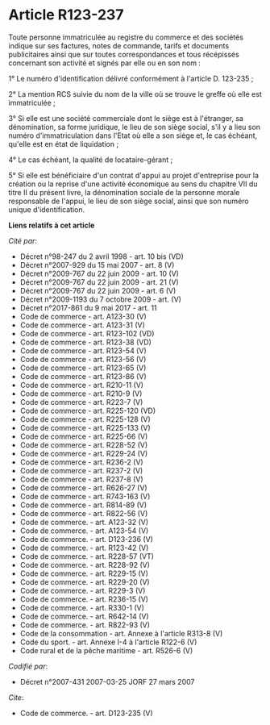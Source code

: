 # Article R123-237

Toute personne immatriculée au registre du commerce et des sociétés indique sur ses factures, notes de commande, tarifs et
documents publicitaires ainsi que sur toutes correspondances et tous récépissés concernant son activité et signés par elle ou
en son nom :

1° Le numéro d'identification délivré conformément à l'article D. 123-235 ;

2° La mention RCS suivie du nom de la ville où se trouve le greffe où elle est immatriculée ;

3° Si elle est une société commerciale dont le siège est à l'étranger, sa dénomination, sa forme juridique, le lieu de son
siège social, s'il y a lieu son numéro d'immatriculation dans l'Etat où elle a son siège et, le cas échéant, qu'elle est en
état de liquidation ;

4° Le cas échéant, la qualité de locataire-gérant ;

5° Si elle est bénéficiaire d'un contrat d'appui au projet d'entreprise pour la création ou la reprise d'une activité
économique au sens du chapitre VII du titre II du présent livre, la dénomination sociale de la personne morale responsable de
l'appui, le lieu de son siège social, ainsi que son numéro unique d'identification.

**Liens relatifs à cet article**

_Cité par_:

  - Décret n°98-247 du 2 avril 1998 - art. 10 bis (VD)
  - Décret n°2007-929 du 15 mai 2007 - art. 8 (V)
  - Décret n°2009-767 du 22 juin 2009 - art. 10 (V)
  - Décret n°2009-767 du 22 juin 2009 - art. 21 (V)
  - Décret n°2009-767 du 22 juin 2009 - art. 6 (V)
  - Décret n°2009-1193 du 7 octobre 2009 - art. (V)
  - Décret n°2017-861 du 9 mai 2017 - art. 11
  - Code de commerce - art. A123-30 (V)
  - Code de commerce - art. A123-31 (V)
  - Code de commerce - art. R123-102 (VD)
  - Code de commerce - art. R123-38 (VD)
  - Code de commerce - art. R123-54 (V)
  - Code de commerce - art. R123-56 (V)
  - Code de commerce - art. R123-65 (V)
  - Code de commerce - art. R123-86 (V)
  - Code de commerce - art. R210-11 (V)
  - Code de commerce - art. R210-9 (V)
  - Code de commerce - art. R223-7 (V)
  - Code de commerce - art. R225-120 (VD)
  - Code de commerce - art. R225-128 (V)
  - Code de commerce - art. R225-133 (V)
  - Code de commerce - art. R225-66 (V)
  - Code de commerce - art. R228-52 (V)
  - Code de commerce - art. R229-24 (V)
  - Code de commerce - art. R236-2 (V)
  - Code de commerce - art. R237-2 (V)
  - Code de commerce - art. R237-8 (V)
  - Code de commerce - art. R626-27 (V)
  - Code de commerce - art. R743-163 (V)
  - Code de commerce - art. R814-89 (V)
  - Code de commerce - art. R822-56 (V)
  - Code de commerce. - art. A123-32 (V)
  - Code de commerce. - art. A123-54 (V)
  - Code de commerce. - art. D123-236 (V)
  - Code de commerce. - art. R123-42 (V)
  - Code de commerce. - art. R228-57 (VT)
  - Code de commerce. - art. R228-92 (V)
  - Code de commerce. - art. R229-15 (V)
  - Code de commerce. - art. R229-20 (V)
  - Code de commerce. - art. R229-3 (V)
  - Code de commerce. - art. R236-15 (V)
  - Code de commerce. - art. R330-1 (V)
  - Code de commerce. - art. R642-14 (V)
  - Code de commerce. - art. R822-93 (V)
  - Code de la consommation - art. Annexe à l'article R313-8 (V)
  - Code du sport. - art. Annexe I-4 à l'article R122-6 (V)
  - Code rural et de la pêche maritime - art. R526-6 (V)

_Codifié par_:

  - Décret n°2007-431 2007-03-25 JORF 27 mars 2007

_Cite_:

  - Code de commerce. - art. D123-235 (V)
